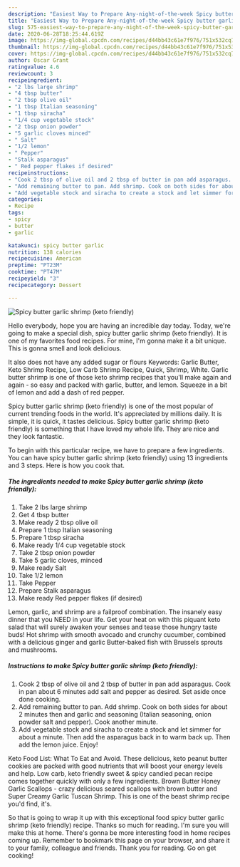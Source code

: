```yaml
---
description: "Easiest Way to Prepare Any-night-of-the-week Spicy butter garlic shrimp (keto friendly)"
title: "Easiest Way to Prepare Any-night-of-the-week Spicy butter garlic shrimp (keto friendly)"
slug: 575-easiest-way-to-prepare-any-night-of-the-week-spicy-butter-garlic-shrimp-keto-friendly
date: 2020-06-28T18:25:44.619Z
image: https://img-global.cpcdn.com/recipes/d44bb43c61e7f976/751x532cq70/spicy-butter-garlic-shrimp-keto-friendly-recipe-main-photo.jpg
thumbnail: https://img-global.cpcdn.com/recipes/d44bb43c61e7f976/751x532cq70/spicy-butter-garlic-shrimp-keto-friendly-recipe-main-photo.jpg
cover: https://img-global.cpcdn.com/recipes/d44bb43c61e7f976/751x532cq70/spicy-butter-garlic-shrimp-keto-friendly-recipe-main-photo.jpg
author: Oscar Grant
ratingvalue: 4.6
reviewcount: 3
recipeingredient:
- "2 lbs large shrimp"
- "4 tbsp butter"
- "2 tbsp olive oil"
- "1 tbsp Italian seasoning"
- "1 tbsp siracha"
- "1/4 cup vegetable stock"
- "2 tbsp onion powder"
- "5 garlic cloves minced"
- " Salt"
- "1/2 lemon"
- " Pepper"
- "Stalk asparagus"
- " Red pepper flakes if desired"
recipeinstructions:
- "Cook 2 tbsp of olive oil and 2 tbsp of butter in pan add asparagus. Cook in pan about 6 minutes add salt and pepper as desired. Set aside once done cooking."
- "Add remaining butter to pan. Add shrimp. Cook on both sides for about 2 minutes then and garlic and seasoning (Italian seasoning, onion powder salt and pepper). Cook another minute."
- "Add vegetable stock and siracha to create a stock and let simmer for about a minute. Then add the asparagus back in to warm back up. Then add the lemon juice. Enjoy!"
categories:
- Recipe
tags:
- spicy
- butter
- garlic

katakunci: spicy butter garlic 
nutrition: 138 calories
recipecuisine: American
preptime: "PT23M"
cooktime: "PT47M"
recipeyield: "3"
recipecategory: Dessert

---
```



![Spicy butter garlic shrimp (keto friendly)](https://img-global.cpcdn.com/recipes/d44bb43c61e7f976/751x532cq70/spicy-butter-garlic-shrimp-keto-friendly-recipe-main-photo.jpg)

Hello everybody, hope you are having an incredible day today. Today, we're going to make a special dish, spicy butter garlic shrimp (keto friendly). It is one of my favorites food recipes. For mine, I'm gonna make it a bit unique. This is gonna smell and look delicious.

It also does not have any added sugar or flours Keywords: Garlic Butter, Keto Shrimp Recipe, Low Carb Shrimp Recipe, Quick, Shrimp, White. Garlic butter shrimp is one of those keto shrimp recipes that you&#39;ll make again and again - so easy and packed with garlic, butter, and lemon. Squeeze in a bit of lemon and add a dash of red pepper.

Spicy butter garlic shrimp (keto friendly) is one of the most popular of current trending foods in the world. It's appreciated by millions daily. It is simple, it is quick, it tastes delicious. Spicy butter garlic shrimp (keto friendly) is something that I have loved my whole life. They are nice and they look fantastic.


To begin with this particular recipe, we have to prepare a few ingredients. You can have spicy butter garlic shrimp (keto friendly) using 13 ingredients and 3 steps. Here is how you cook that.

<!--inarticleads1-->

##### The ingredients needed to make Spicy butter garlic shrimp (keto friendly):

1. Take 2 lbs large shrimp
1. Get 4 tbsp butter
1. Make ready 2 tbsp olive oil
1. Prepare 1 tbsp Italian seasoning
1. Prepare 1 tbsp siracha
1. Make ready 1/4 cup vegetable stock
1. Take 2 tbsp onion powder
1. Take 5 garlic cloves, minced
1. Make ready  Salt
1. Take 1/2 lemon
1. Take  Pepper
1. Prepare Stalk asparagus
1. Make ready  Red pepper flakes (if desired)


Lemon, garlic, and shrimp are a failproof combination. The insanely easy dinner that you NEED in your life. Get your heat on with this piquant keto salad that will surely awaken your senses and tease those hungry taste buds! Hot shrimp with smooth avocado and crunchy cucumber, combined with a delicious ginger and garlic Butter-baked fish with Brussels sprouts and mushrooms. 

<!--inarticleads2-->

##### Instructions to make Spicy butter garlic shrimp (keto friendly):

1. Cook 2 tbsp of olive oil and 2 tbsp of butter in pan add asparagus. Cook in pan about 6 minutes add salt and pepper as desired. Set aside once done cooking.
1. Add remaining butter to pan. Add shrimp. Cook on both sides for about 2 minutes then and garlic and seasoning (Italian seasoning, onion powder salt and pepper). Cook another minute.
1. Add vegetable stock and siracha to create a stock and let simmer for about a minute. Then add the asparagus back in to warm back up. Then add the lemon juice. Enjoy!


Keto Food List: What To Eat and Avoid. These delicious, keto peanut butter cookies are packed with good nutrients that will boost your energy levels and help. Low carb, keto friendly sweet &amp; spicy candied pecan recipe comes together quickly with only a few ingredients. Brown Butter Honey Garlic Scallops - crazy delicious seared scallops with brown butter and Super Creamy Garlic Tuscan Shrimp. This is one of the beast shrimp recipe you&#39;d find, it&#39;s. 

So that is going to wrap it up with this exceptional food spicy butter garlic shrimp (keto friendly) recipe. Thanks so much for reading. I'm sure you will make this at home. There's gonna be more interesting food in home recipes coming up. Remember to bookmark this page on your browser, and share it to your family, colleague and friends. Thank you for reading. Go on get cooking!

